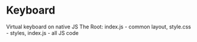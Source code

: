 # Keyboard
Virtual keyboard on native JS
The Root: index.js - common layout, style.css - styles, index.js - all JS code

